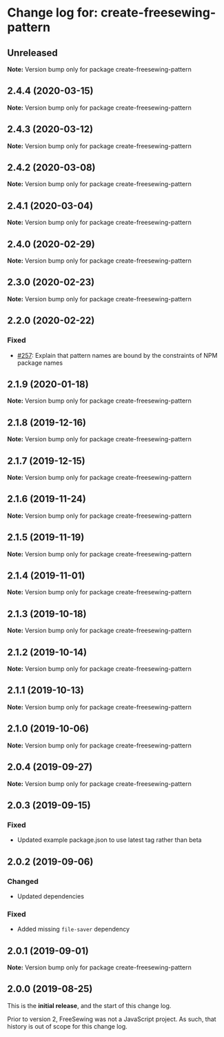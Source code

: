 # Change log for: create-freesewing-pattern


## Unreleased

**Note:** Version bump only for package create-freesewing-pattern


## 2.4.4 (2020-03-15)

**Note:** Version bump only for package create-freesewing-pattern


## 2.4.3 (2020-03-12)

**Note:** Version bump only for package create-freesewing-pattern


## 2.4.2 (2020-03-08)

**Note:** Version bump only for package create-freesewing-pattern


## 2.4.1 (2020-03-04)

**Note:** Version bump only for package create-freesewing-pattern


## 2.4.0 (2020-02-29)

**Note:** Version bump only for package create-freesewing-pattern


## 2.3.0 (2020-02-23)

**Note:** Version bump only for package create-freesewing-pattern


## 2.2.0 (2020-02-22)

### Fixed

 - [#257](https://github.com/freesewing/freesewing/issues/257): Explain that pattern names are bound by the constraints of NPM package names
## 2.1.9 (2020-01-18)

**Note:** Version bump only for package create-freesewing-pattern


## 2.1.8 (2019-12-16)

**Note:** Version bump only for package create-freesewing-pattern


## 2.1.7 (2019-12-15)

**Note:** Version bump only for package create-freesewing-pattern


## 2.1.6 (2019-11-24)

**Note:** Version bump only for package create-freesewing-pattern


## 2.1.5 (2019-11-19)

**Note:** Version bump only for package create-freesewing-pattern


## 2.1.4 (2019-11-01)

**Note:** Version bump only for package create-freesewing-pattern


## 2.1.3 (2019-10-18)

**Note:** Version bump only for package create-freesewing-pattern


## 2.1.2 (2019-10-14)

**Note:** Version bump only for package create-freesewing-pattern


## 2.1.1 (2019-10-13)

**Note:** Version bump only for package create-freesewing-pattern


## 2.1.0 (2019-10-06)

**Note:** Version bump only for package create-freesewing-pattern


## 2.0.4 (2019-09-27)

**Note:** Version bump only for package create-freesewing-pattern


## 2.0.3 (2019-09-15)

### Fixed

 - Updated example package.json to use latest tag rather than beta
## 2.0.2 (2019-09-06)

### Changed

 - Updated dependencies

### Fixed

 - Added missing `file-saver` dependency
## 2.0.1 (2019-09-01)

**Note:** Version bump only for package create-freesewing-pattern




## 2.0.0 (2019-08-25)

This is the **initial release**, and the start of this change log.

Prior to version 2, FreeSewing was not a JavaScript project.
As such, that history is out of scope for this change log.
